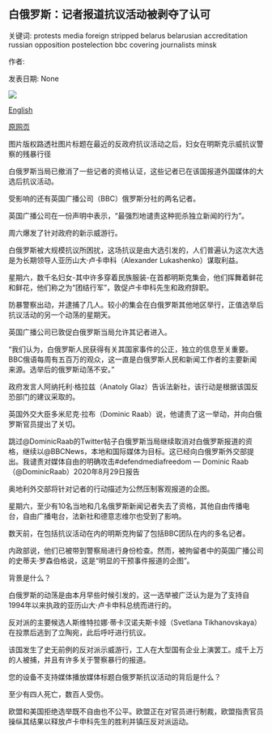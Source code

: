 ## 白俄罗斯：记者报道抗议活动被剥夺了认可

关键词: protests media foreign stripped belarus belarusian accreditation russian opposition postelection bbc covering journalists minsk

作者: 

发表日期: None

![](https://ichef.bbci.co.uk/news/1024/branded_news/A31D/production/_114175714_hi063086562.jpg)

[English](Belarus%3A%20Journalists%20covering%20protests%20stripped%20of%20accreditation.md)

[原网页](https://www.bbc.com/news/world-europe-53924922)

图片版权路透社图片标题在最近的反政府抗议活动之后，妇女在明斯克示威抗议警察的残暴行径

白俄罗斯当局已撤消了一些记者的资格认证，这些记者已在该国报道外国媒体的大选后抗议活动。

受影响的还有英国广播公司（BBC）俄罗斯分社的两名记者。

英国广播公司在一份声明中表示，“最强烈地谴责这种扼杀独立新闻的行为”。

周六爆发了针对政府的新示威游行。

白俄罗斯被大规模抗议所困扰，这场抗议是由大选引发的，人们普遍认为这次大选是为长期领导人亚历山大·卢卡申科（Alexander Lukashenko）谋取利益。

星期六，数千名妇女-其中许多穿着民族服装-在首都明斯克集会，他们挥舞着鲜花和鲜花，他们称之为“团结行军”，敦促卢卡申科先生和政府辞职。

防暴警察出动，并逮捕了几人。较小的集会在白俄罗斯其他地区举行，正值选举后抗议活动的另一个动荡的星期天。

英国广播公司已敦促白俄罗斯当局允许其记者进入。

“我们认为，白俄罗斯人民获得有关其国家事件的公正，独立的信息至关重要。BBC俄语每周有五百万的观众，这一直是白俄罗斯人民和新闻工作者的主要新闻来源。选举后的俄罗斯动荡不安。”

政府发言人阿纳托利·格拉兹（Anatoly Glaz）告诉法新社，该行动是根据该国反恐部门的建议采取的。

英国外交大臣多米尼克·拉布（Dominic Raab）说，他谴责了这一举动，并向白俄罗斯官员提出了关切。

跳过@DominicRaab的Twitter帖子白俄罗斯当局继续取消对白俄罗斯报道的资格，继续以@BBCNews，本地和国际媒体为目标。这已经向白俄罗斯外交部提出。我谴责对媒体自由的明确攻击\#defendmediafreedom — Dominic Raab（@DominicRaab）2020年8月29日报告

奥地利外交部将针对记者的行动描述为公然压制客观报道的企图。

星期六，至少有10名当地和几名俄罗斯新闻记者失去了资格，其他自由传播电台，自由广播电台，法新社和德意志维尔也受到了影响。

数天前，在包括抗议活动在内的明斯克拘留了包括BBC团队在内的多名记者。

内政部说，他们已被带到警察局进行身份检查。然而，被拘留者中的英国广播公司的史蒂夫·罗森伯格说，这是“明显的干预事件报道的企图”。

背景是什么？

白俄罗斯的动荡是由本月早些时候引发的，这一选举被广泛认为是为了支持自1994年以来执政的亚历山大·卢卡申科总统而进行的。

反对派的主要候选人斯维特拉娜·蒂卡汉诺夫斯卡娅（Svetlana Tikhanovskaya）在投票后逃到了立陶宛，此后呼吁进行抗议。

该国发生了史无前例的反对派示威游行，工人在大型国有企业上演罢工。成千上万的人被捕，并且有许多关于警察暴行的报道。

您的设备不支持媒体播放媒体标题白俄罗斯抗议活动的背后是什么？

至少有四人死亡，数百人受伤。

欧盟和美国拒绝选举既不自由也不公平。欧盟正在对官员进行制裁，欧盟指责官员操纵其结果以释放卢卡申科先生的胜利并镇压反对派运动。